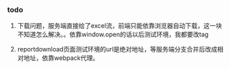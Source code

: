 ### todo

1. 下载问题，服务端直接给了excel流，前端只能依靠浏览器自动下载，这一块不知道怎么解决。。依靠window.open的话以后测试环境，我都要改tag

2. reportdownload页面测试环境的url是绝对地址，等服务端分支合并后改成相对地址，依靠webpack代理。